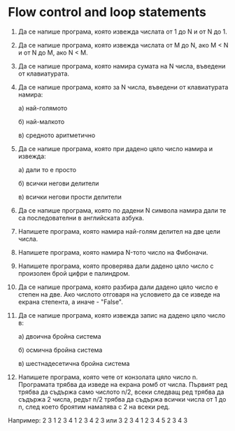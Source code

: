 # Flow control and loop statements

1. Да се напише програма, която извежда числата от 1 до N и от N до 1.

2. Да се напише програма, която извежда числата от M до N, ако M < N и от N до М, ако N < M.

3. Да се напише програма, която намира сумата на N числа, въведени от клавиатурата.

4. Да се напише програма, която за N числа, въведени от клавиатурата намира:
	
	а) най-голямото
	
	б) най-малкото
	
	в) средното аритметично

5. Да се напише програма, която при дадено цяло число намира и извежда:

	а) дали то е просто
	
	б) всички негови делители
	
	в) всички негови прости делители
	
6. Да се напише програма, която по дадени N символа намира дали те са последователни в английската азбука.

7. Напишете програма, която намира най-голям делител на две цели числа.

8. Напишете програма, която намира N-тото число на Фибоначи.

9. Напишете програма, която проверява дали дадено цяло число с произолен брой цифри е палиндром.

10. Да се напише програма, която разбира дали дадено цяло число е степен на две. Ако числото отговаря на условието да се изведе на екрана степента, а иначе - "False".

11. Да се напише програма, която извежда запис на дадено цяло число в:
	
	a) двоична бройна система
	
	б) осмична бройна система
	
	в) шестнадесетична бройна система

12. Напишете програма, която чете от конзолата цяло число n. Програмата трябва да изведе на екрана ромб от числа. Първият ред трябва да съдържа само числото n/2, всеки следващ ред трябва да съдържа 2 числа, редът n/2 трябва да съдържа всички числа от 1 до n, след което броятим намалява с 2 на всеки ред.

 Например:
   2 3
 1 2 3 4
 1 2 3 4
   2 3
 или
     3
   2 3 4
 1 2 3 4 5
   2 3 4
     3
